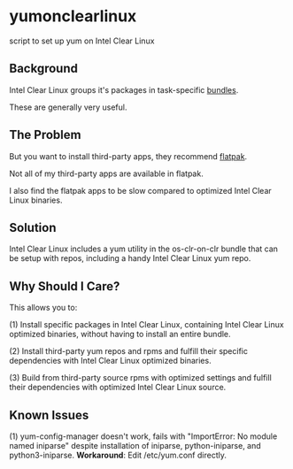 # yumonclearlinux
script to set up yum on Intel Clear Linux

## Background

Intel Clear Linux groups it's packages in task-specific [bundles](https://clearlinux.org/documentation/clear-linux/reference/bundles/available-bundles).

These are generally very useful.

## The Problem

But you want to install third-party apps, they recommend [flatpak](https://clearlinux.org/documentation/clear-linux/tutorials/flatpak). 

Not all of my third-party apps are available in flatpak.

I also find the flatpak apps to be slow compared to optimized Intel Clear Linux binaries.

## Solution

Intel Clear Linux includes a yum utility in the os-clr-on-clr bundle that can be setup with repos, including a handy Intel Clear Linux yum repo.

## Why Should I Care?

This allows you to:

(1) Install specific packages in Intel Clear Linux, containing Intel Clear Linux optimized binaries, without having to install an entire bundle.

(2) Install third-party yum repos and rpms and fulfill their specific dependencies with Intel Clear Linux optimized binaries.
	
(3) Build from third-party source rpms with optimized settings and fulfill their dependencies with optimized Intel Clear Linux source. 
 
 
## Known Issues

(1) yum-config-manager doesn't work, fails with "ImportError: No module named iniparse" despite installation of iniparse, python-iniparse, and python3-iniparse. **Workaround**: Edit /etc/yum.conf directly.
